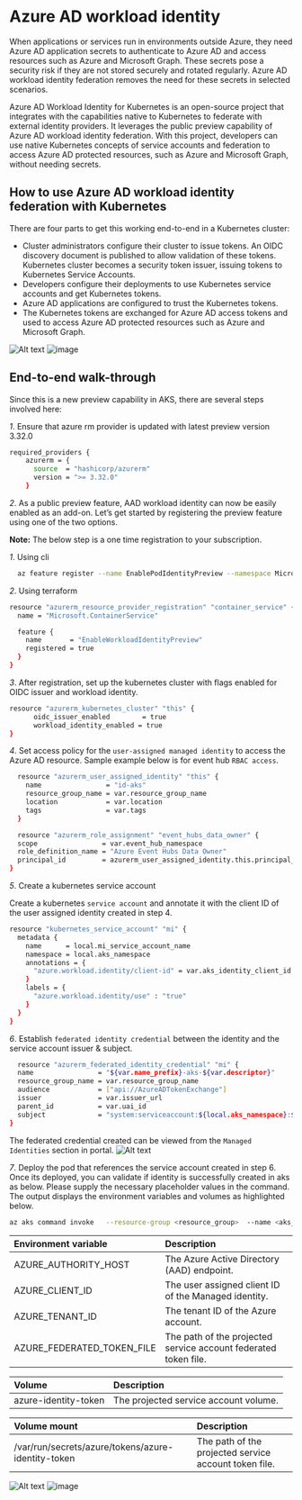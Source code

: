 # Azure AD workload identity

When applications or services run in environments outside Azure, they need Azure AD application secrets to authenticate to Azure AD and access resources such as Azure and Microsoft Graph. These secrets pose a security risk if they are not stored securely and rotated regularly. Azure AD workload identity federation removes the need for these secrets in selected scenarios.

Azure AD Workload Identity for Kubernetes is an open-source project that integrates with the capabilities native to Kubernetes to federate with external identity providers. It leverages the public preview capability of Azure AD workload identity federation. With this project, developers can use native Kubernetes concepts of service accounts and federation to access Azure AD protected resources, such as Azure and Microsoft Graph, without needing secrets.

## How to use Azure AD workload identity federation with Kubernetes

There are four parts to get this working end-to-end in a Kubernetes cluster:

* Cluster administrators configure their cluster to issue tokens. An OIDC discovery document is published to allow validation of these tokens. Kubernetes cluster becomes a security token issuer, issuing tokens to Kubernetes Service Accounts.
* Developers configure their deployments to use Kubernetes service accounts and get Kubernetes tokens.
* Azure AD applications are configured to trust the Kubernetes tokens.
* The Kubernetes tokens are exchanged for Azure AD access tokens and used to access Azure AD protected resources such as Azure and Microsoft Graph.

![Alt text](./img/cluster.png)
![image](https://github.com/wrapper31/tf-azure/assets/20044786/8a99a16e-0906-4635-8187-9e186528d49a)


## End-to-end walk-through

Since this is a new preview capability in AKS, there are several steps involved here:

*1*. Ensure that azure rm provider is updated with latest preview version 3.32.0

```bash
required_providers {
    azurerm = {
      source  = "hashicorp/azurerm"
      version = ">= 3.32.0"
    }
```

*2*. As a public preview feature, AAD workload identity can now be easily enabled as an add-on. Let’s get started by registering the preview feature using one of the two options.

__Note:__ The below step is a one time registration to your subscription.

*1*. Using cli

```bash
  az feature register --name EnablePodIdentityPreview --namespace Microsoft.ContainerService
```

*2*. Using terraform

```bash
resource "azurerm_resource_provider_registration" "container_service" {
  name = "Microsoft.ContainerService"

  feature {
    name       = "EnableWorkloadIdentityPreview"
    registered = true
  }
}
```

*3*. After registration, set up the kubernetes cluster with flags enabled for OIDC issuer and workload identity.

```bash
resource "azurerm_kubernetes_cluster" "this" {
      oidc_issuer_enabled        = true
      workload_identity_enabled = true
}

```

*4*. Set access policy for the `user-assigned managed identity` to access the Azure AD resource. Sample example below is for event hub `RBAC access`.

```bash
  resource "azurerm_user_assigned_identity" "this" {
    name                = "id-aks"
    resource_group_name = var.resource_group_name
    location            = var.location
    tags                = var.tags
  }

  resource "azurerm_role_assignment" "event_hubs_data_owner" {
  scope                = var.event_hub_namespace
  role_definition_name = "Azure Event Hubs Data Owner"
  principal_id         = azurerm_user_assigned_identity.this.principal_id
}
```

*5*. Create a kubernetes service account

   Create a kubernetes `service account` and annotate it with the client ID of the user assigned identity created in step 4.

  ```bash
  resource "kubernetes_service_account" "mi" {
    metadata {
      name      = local.mi_service_account_name
      namespace = local.aks_namespace
      annotations = {
        "azure.workload.identity/client-id" = var.aks_identity_client_id
      }
      labels = {
        "azure.workload.identity/use" : "true"
      }
    }
  }
  ```

*6*. Establish `federated identity credential` between the identity and the service account issuer & subject.

```bash
  resource "azurerm_federated_identity_credential" "mi" {
  name                = "${var.name_prefix}-aks-${var.descriptor}"
  resource_group_name = var.resource_group_name
  audience            = ["api://AzureADTokenExchange"]
  issuer              = var.issuer_url
  parent_id           = var.uai_id
  subject             = "system:serviceaccount:${local.aks_namespace}:${local.mi_service_account_name}"
}
```

The federated credential created can be viewed from the `Managed Identities` section in portal.
![Alt text](./img/FederatedCredential.png)


*7*. Deploy the pod that references the service account created in step 6. Once its deployed, you can validate if identity is successfully created in aks as below. Please supply the necessary placeholder values in the command. The output displays the environment variables and volumes as highlighted below.

```bash
az aks command invoke   --resource-group <resource_group>  --name <aks_cluster_name>   --command "kubectl describe pod <pod_name> -n <aks_namespace>"
```

| Environment variable  | Description  |  
| :------------ |:--------------- |  
| AZURE_AUTHORITY_HOST      | The Azure Active Directory (AAD) endpoint. |  
| AZURE_CLIENT_ID | The user assigned client ID of the Managed identity. |
| AZURE_TENANT_ID | The tenant ID of the Azure account. |
| AZURE_FEDERATED_TOKEN_FILE | The path of the projected service account federated token file. |

| Volume  | Description  |  
| :------------ |:--------------- |  
| azure-identity-token      | The projected service account volume. |  

| Volume mount  | Description  |  
| :------------ |:--------------- |  
| /var/run/secrets/azure/tokens/azure-identity-token  | The path of the projected service account token file. |  

![Alt text](./img/kubernetesazidentity.png)
![image](https://github.com/wrapper31/tf-azure/assets/20044786/14ca2fab-c906-4b18-aa5b-e5eedd91148b)

